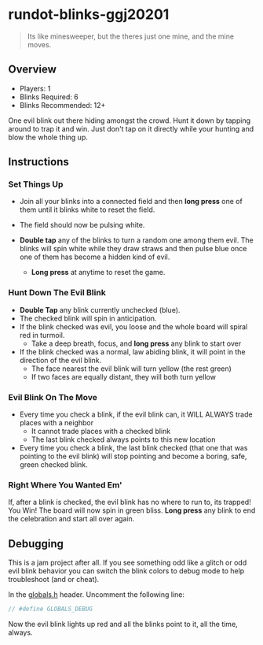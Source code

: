 # rundot-blinks-ggj20201

> Its like minesweeper, but the theres just one mine, and the mine moves.

## Overview

* Players: 1
* Blinks Required: 6
* Blinks Recommended: 12+

One evil blink out there hiding amongst the crowd. Hunt it down by tapping around to trap it and win. Just don't tap on it directly while your hunting and blow the whole thing up.

## Instructions

### Set Things Up

* Join all your blinks into a connected field and then **long press** one of them until it blinks white to reset the field.
* The field should now be pulsing white.

* **Double tap** any of the blinks to turn a random one among them evil. The blinks will spin white while they draw straws and then pulse blue once one of them has become a hidden kind of evil.
  * **Long press** at anytime to reset the game.

### Hunt Down The Evil Blink

* **Double Tap** any blink currently unchecked (blue).
* The checked blink will spin in anticipation.
* If the blink checked was evil, you loose and the whole board will spiral red in turmoil.
  * Take a deep breath, focus, and **long press** any blink to start over
* If the blink checked was a normal, law abiding blink, it will point in the direction of the evil blink.
  * The face nearest the evil blink will turn yellow (the rest green)
  * If two faces are equally distant, they will both turn yellow

### Evil Blink On The Move

* Every time you check a blink, if the evil blink can, it WILL ALWAYS trade places with a neighbor
  * It cannot trade places with a checked blink
  * The last blink checked always points to this new location
* Every time you check a blink, the last blink checked (that one that was pointing to the evil blink) will stop pointing and become a boring, safe, green checked blink.

### Right Where You Wanted Em'

If, after a blink is checked, the evil blink has no where to run to, its trapped! You Win! The board will now spin in green bliss. **Long press** any blink to end the celebration and start all over again.

## Debugging

This is a jam project after all. If you see something odd like a glitch or odd evil blink behavior you can switch the blink colors to debug mode to help troubleshoot (and or cheat).

In the [globals.h](main/globals.h) header. Uncomment the following line:

```C
// #define GLOBALS_DEBUG 
```

Now the evil blink lights up red and all the blinks point to it, all the time, always.
